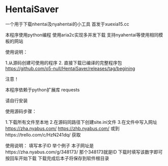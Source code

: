 # HentaiSaver
一个用于下载nhentai及nyahentai的小工具
首发于xuexia15.cc

本程序使用python编程
使用aria2c实现多并发下载
支持nyahentai等使用相同模板的网站

使用说明：

1.从源码创建可使用的程序
2.
直接下载已编译的完整程序包 https://github.com/o5-null/HentaiSaver/releases/tag/begining





注意！

本程序依赖于python扩展库 requests

请自行安装

使用源码步骤：

1.下载所有文件至本地
2.在源码同路径下创建site.ini文件
3.在文件中写入网址 https://zha.nyabus.com/ https://zhb.nyabus.com/ 或到https://trello.com/c/HzN241dq/ 获取



使用说明：
填写本子ID
举个例子
本子网址是https://zha.nyabus.com/g/348173/
那个348173就是ID
下载时填写该数字即可
按回车开始下载
下载完成后本子将保存到软件根目录

